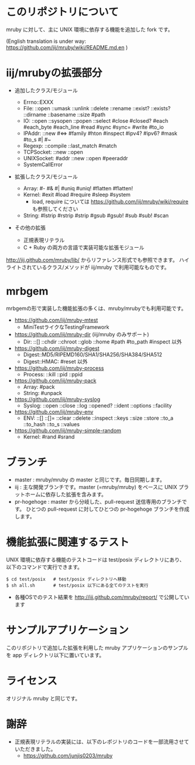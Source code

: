 # このリポジトリについて

mruby に対して、主に UNIX 環境に依存する機能を追加した fork です。

(English translation is under way: https://github.com/iij/mruby/wiki/README.md.en )

# iij/mrubyの拡張部分

 * 追加したクラス/モジュール
   * Errno::EXXX
   * File: ::open ::umask ::unlink ::delete ::rename ::exist? ::exists?
           ::dirname ::basename ::size #path
   * IO: ::open ::sysopen ::popen ::select
         #close #closed? #each #each_byte #each_line #read #sync #sync=
         #write #to_io
   * IPAddr: ::new #<=> #family #hton #inspect #ipv4? #ipv6? #mask #to\_s #| #~
   * Regexp: ::compile ::last\_match #match
   * TCPSocket: ::new ::open
   * UNIXSocket: #addr ::new ::open #peeraddr
   * SystemCallError

 * 拡張したクラス/モジュール
   * Array: #- #& #| #uniq #uniq! #flatten #flatten!
   * Kernel: #exit #load #require #sleep #system
     * load, require については https://github.com/iij/mruby/wiki/require も参照してください
   * String: #lstrip #rstrip #strip #gsub #gsub! #sub #sub! #scan

 * その他の拡張
   * 正規表現リテラル
   * C + Ruby の両方の言語で実装可能な拡張モジュール

http://iij.github.com/mruby/lib/ からリファレンス形式でも参照できます。
ハイライトされているクラス/メソッドが iij/mruby で利用可能なものです。

# mrbgem

mrbgemの形で実装した機能拡張の多くは、mruby/mrubyでも利用可能です。

* https://github.com/iij/mruby-mtest
   * MiniTestライクなTestingFramework
* https://github.com/iij/mruby-dir (iij/mruby のみサポート)
   * Dir: ::[] ::chdir ::chroot ::glob ::home #path #to\_path #inspect 以外
* https://github.com/iij/mruby-digest
   * Digest::MD5/RIPEMD160/SHA1/SHA256/SHA384/SHA512
   * Digest::HMAC: #reset 以外
* https://github.com/iij/mruby-process
   * Process: ::kill ::pid ::ppid
* https://github.com/iij/mruby-pack
   * Array: #pack
   * String: #unpack
* https://github.com/iij/mruby-syslog
   * Syslog: ::open ::close ::log ::opened? ::ident ::options ::facility
* https://github.com/iij/mruby-env
   * ENV: ::[] ::[]= ::clear ::delete ::inspect ::keys ::size ::store
          ::to\_a ::to\_hash ::to\_s ::values
* https://github.com/iij/mruby-simple-random
   * Kernel: #rand #srand


# ブランチ

 * master : mruby/mruby の master と同じです。毎日同期します。
 * iij : 主な開発ブランチです。master (=mruby/mruby) をベースに
   UNIX プラットホームに依存した拡張を含みます。
 * pr-hogehoge : master から分岐した、pull-request 送信専用のブランチです。
   ひとつの pull-request に対してひとつの pr-hogehoge ブランチを作成します。

# 機能拡張に関連するテスト

UNIX 環境に依存する機能のテストコードは test/posix ディレクトリにあり、
以下のコマンドで実行できます。

```
$ cd test/posix   # test/posix ディレクトリへ移動
$ sh all.sh       # test/posix 以下にある全てのテストを実行
```

 * 各種OSでのテスト結果を http://iij.github.com/mruby/report/ で公開しています

# サンプルアプリケーション

このリポジトリで追加した拡張を利用した mruby アプリケーションのサンプルを
app ディレクトリ以下に置いています。

# ライセンス

オリジナル mruby と同じです。

# 謝辞
 * 正規表現リテラルの実装には、以下のレポジトリのコードを一部流用させていただきました。
    * https://github.com/junjis0203/mruby
